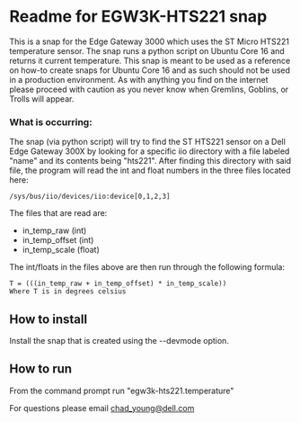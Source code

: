 [//]: # (Created on: August 18, 2017)
[//]: # (Author: Chad Young)
[//]: # (Contact: chad.young@dell.com)


# Readme for EGW3K-HTS221 snap
This is a snap for the Edge Gateway 3000 which uses the ST Micro HTS221
temperature sensor. The snap runs a python script on Ubuntu Core 16 and returns
it current temperature. This snap is meant to be used as a reference on how-to
create snaps for Ubuntu Core 16 and as such should not be used in a production
environment. As with anything you find on the internet please proceed with
caution as you never know when Gremlins, Goblins, or Trolls will appear.

### What is occurring:

The snap (via python script) will try to find the ST HTS221 sensor on a Dell
Edge Gateway 300X by looking for a specific iio directory with a file labeled
"name" and its contents being "hts221". After finding this directory with said
file, the program will read the int and float numbers in the three files
located here:  

    /sys/bus/iio/devices/iio:device[0,1,2,3]  

The files that are read are:  

* in_temp_raw (int)
* in_temp_offset (int)
* in_temp_scale (float)
  
The int/floats in the files above are then run through the following formula:  
  
    T = (((in_temp_raw + in_temp_offset) * in_temp_scale))  
    Where T is in degrees celsius

## How to install
Install the snap that is created using the --devmode option.  

## How to run
From the command prompt run "egw3k-hts221.temperature"  
  
For questions please email <chad_young@dell.com>

